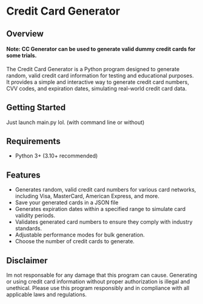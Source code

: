 # Credit Card Generator

## Overview
#### Note: CC Generator can be used to generate valid dummy credit cards for some trials.

The Credit Card Generator is a Python program designed to generate random, valid credit card information for testing and educational purposes. It provides a simple and interactive way to generate credit card numbers, CVV codes, and expiration dates, simulating real-world credit card data.

## Getting Started
Just launch main.py lol. (with command line or without)

## Requirements
- Python 3+ (3.10+ recommended)

## Features

- Generates random, valid credit card numbers for various card networks, including Visa, MasterCard, American Express, and more.
- Save your generated cards in a JSON file
- Generates expiration dates within a specified range to simulate card validity periods.
- Validates generated card numbers to ensure they comply with industry standards.
- Adjustable performance modes for bulk generation.
- Choose the number of credit cards to generate.

## Disclaimer
Im not responsable for any damage that this program can cause. Generating or using credit card information without proper authorization is illegal and unethical. Please use this program responsibly and in compliance with all applicable laws and regulations.
